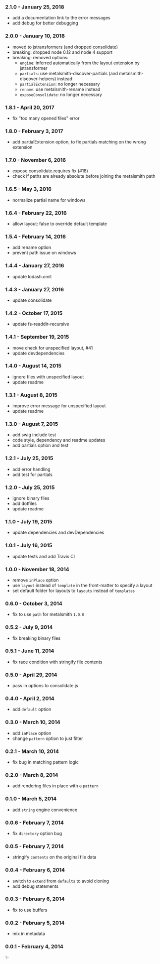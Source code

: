 ### 2.1.0 - January 25, 2018
* add a documentation link to the error messages
* add debug for better debugging

### 2.0.0 - January 10, 2018
* moved to jstransformers (and dropped consolidate)
* breaking: dropped node 0.12 and node 4 support
* breaking: removed options:
  * `engine`: inferred automatically from the layout extension by jstransformer
  * `partials`: use metalsmith-discover-partials (and metalsmith-discover-helpers) instead
  * `partialExtension`: no longer necessary
  * `rename`: use metalsmith-rename instead
  * `exposeConsolidate`: no longer necessary

### 1.8.1 - April 20, 2017
* fix "too many opened files" error

### 1.8.0 - February 3, 2017
* add partialExtension option, to fix partials matching on the wrong extension

### 1.7.0 - November 6, 2016
* expose consolidate.requires fix (#18)
* check if paths are already absolute before joining the metalsmith path

### 1.6.5 - May 3, 2016
* normalize partial name for windows

### 1.6.4 - February 22, 2016
* allow layout: false to override default template

### 1.5.4 - February 14, 2016
* add rename option
* prevent path issue on windows

### 1.4.4 - January 27, 2016
* update lodash.omit

### 1.4.3 - January 27, 2016
* update consolidate

### 1.4.2 - October 17, 2015
* update fs-readdir-recursive

### 1.4.1 - September 19, 2015
* move check for unspecified layout, #41
* update devdependencies

### 1.4.0 - August 14, 2015
* ignore files with unspecified layout
* update readme

### 1.3.1 - August 8, 2015
* improve error message for unspecified layout
* update readme

### 1.3.0 - August 7, 2015
* add swig include test
* code style, dependency and readme updates
* add partials option and test

### 1.2.1 - July 25, 2015
* add error handling
* add test for partials

### 1.2.0 - July 25, 2015
* ignore binary files
* add dotfiles
* update readme

### 1.1.0 - July 19, 2015
* update dependencies and devDependencies

### 1.0.1 - July 16, 2015
* update tests and add Travis CI

### 1.0.0 - November 18, 2014
* remove `inPlace` option
* use `layout` instead of `template` in the front-matter to specify a layout
* set default folder for layouts to `layouts` instead of `templates`

### 0.6.0 - October 3, 2014
* fix to use `path` for metalsmith `1.0.0`

### 0.5.2 - July 9, 2014
* fix breaking binary files

### 0.5.1 - June 11, 2014
* fix race condition with stringify file contents

### 0.5.0 - April 29, 2014
* pass in options to consolidate.js

### 0.4.0 - April 2, 2014
* add `default` option

### 0.3.0 - March 10, 2014
* add `inPlace` option
* change `pattern` option to just filter

### 0.2.1 - March 10, 2014
* fix bug in matching pattern logic

### 0.2.0 - March 8, 2014
* add rendering files in place with a `pattern`

### 0.1.0 - March 5, 2014
* add `string` engine convenience

### 0.0.6 - February 7, 2014
* fix `directory` option bug

### 0.0.5 - February 7, 2014
* stringify `contents` on the original file data

### 0.0.4 - February 6, 2014
* switch to `extend` from `defaults` to avoid cloning
* add debug statements

### 0.0.3 - February 6, 2014
* fix to use buffers

### 0.0.2 - February 5, 2014
* mix in metadata

### 0.0.1 - February 4, 2014
:sparkles:
